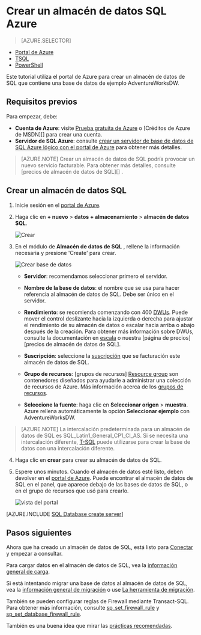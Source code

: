 <properties
   pageTitle="Crear un almacén de datos de SQL en el portal de Azure | Microsoft Azure"
   description="Aprenda a crear un almacén de datos de SQL Azure en el portal de Azure"
   services="sql-data-warehouse"
   documentationCenter="NA"
   authors="barbkess"
   manager="jhubbard"
   editor=""
   tags="azure-sql-data-warehouse"/>

<tags
   ms.service="sql-data-warehouse"
   ms.devlang="NA"
   ms.topic="hero-article"
   ms.tgt_pltfrm="NA"
   ms.workload="data-services"
   ms.date="08/25/2016"
   ms.author="barbkess;lodipalm;sonyama"/>

# <a name="create-an-azure-sql-data-warehouse"></a>Crear un almacén de datos SQL Azure

> [AZURE.SELECTOR]
- [Portal de Azure](sql-data-warehouse-get-started-provision.md)
- [TSQL](sql-data-warehouse-get-started-create-database-tsql.md)
- [PowerShell](sql-data-warehouse-get-started-provision-powershell.md)

Este tutorial utiliza el portal de Azure para crear un almacén de datos de SQL que contiene una base de datos de ejemplo AdventureWorksDW.


## <a name="prerequisites"></a>Requisitos previos

Para empezar, debe:

- **Cuenta de Azure**: visite [Prueba gratuita de Azure][] o [Créditos de Azure de MSDN][] para crear una cuenta.
- **Servidor de SQL Azure**: consulte [crear un servidor de base de datos de SQL Azure lógico con el portal de Azure][] para obtener más detalles.

> [AZURE.NOTE] Crear un almacén de datos de SQL podría provocar un nuevo servicio facturable.  Para obtener más detalles, consulte [precios de almacén de datos de SQL][] .

## <a name="create-a-sql-data-warehouse"></a>Crear un almacén de datos SQL

1. Inicie sesión en el [portal de Azure](https://portal.azure.com).

2. Haga clic en **+ nuevo** > **datos + almacenamiento** > **almacén de datos SQL**.

    ![Crear](./media/sql-data-warehouse-get-started-provision/create-sample.gif)

3. En el módulo de **Almacén de datos de SQL** , rellene la información necesaria y presione 'Create' para crear.

    ![Crear base de datos](./media/sql-data-warehouse-get-started-provision/create-database.png)

    - **Servidor**: recomendamos seleccionar primero el servidor.  

    - **Nombre de la base de datos**: el nombre que se usa para hacer referencia al almacén de datos de SQL.  Debe ser único en el servidor.
    
    - **Rendimiento**: se recomienda comenzando con 400 [DWUs][DWU]. Puede mover el control deslizante hacia la izquierda o derecha para ajustar el rendimiento de su almacén de datos o escalar hacia arriba o abajo después de la creación.  Para obtener más información sobre DWUs, consulte la documentación en [escala](./sql-data-warehouse-manage-compute-overview.md) o nuestra [página de precios][precios de almacén de datos de SQL]. 

    - **Suscripción**: seleccione la [suscripción] que se facturación este almacén de datos de SQL.

    - **Grupo de recursos**: [grupos de recursos] [ Resource group] son contenedores diseñados para ayudarle a administrar una colección de recursos de Azure. Más información acerca de los [grupos de recursos](../azure-resource-manager/resource-group-overview.md).

    - **Seleccione la fuente**: haga clic en **Seleccionar origen** > **muestra**. Azure rellena automáticamente la opción **Seleccionar ejemplo** con AdventureWorksDW.

> [AZURE.NOTE] La intercalación predeterminada para un almacén de datos de SQL es SQL_Latin1_General_CP1_CI_AS. Si se necesita una intercalación diferente, [T-SQL][] puede utilizarse para crear la base de datos con una intercalación diferente.

4. Haga clic en **crear** para crear su almacén de datos de SQL.

5. Espere unos minutos. Cuando el almacén de datos esté listo, deben devolver en el [portal de Azure](https://portal.azure.com). Puede encontrar el almacén de datos de SQL en el panel, que aparece debajo de las bases de datos de SQL, o en el grupo de recursos que usó para crearlo. 

    ![vista del portal](./media/sql-data-warehouse-get-started-provision/database-portal-view.png)

[AZURE.INCLUDE [SQL Database create server](../../includes/sql-database-create-new-server-firewall-portal.md)] 

## <a name="next-steps"></a>Pasos siguientes

Ahora que ha creado un almacén de datos de SQL, está listo para [Conectar](./sql-data-warehouse-connect-overview.md) y empezar a consultar.

Para cargar datos en el almacén de datos de SQL, vea la [información general de carga](./sql-data-warehouse-overview-load.md).

Si está intentando migrar una base de datos al almacén de datos de SQL, vea la [información general de migración](./sql-data-warehouse-overview-migrate.md) o use [La herramienta de migración](./sql-data-warehouse-migrate-migration-utility.md).

También se pueden configurar reglas de Firewall mediante Transact-SQL. Para obtener más información, consulte [sp_set_firewall_rule][] y [sp_set_database_firewall_rule][].

También es una buena idea que mirar las [prácticas recomendadas][].

<!--Article references-->
[Crear un servidor de base de datos de SQL Azure lógico con el portal de Azure]: ../sql-database/sql-database-get-started.md#create-an-azure-sql-database-logical-server
[Create an Azure SQL Database logical server with PowerShell]: ../sql-database/sql-database-get-started-powershell.md#database-setup-create-a-resource-group-server-and-firewall-rule
[resource groups]: ../resource-group-template-deploy-portal.md
[Prácticas recomendadas]: sql-data-warehouse-best-practices.md
[DWU]: sql-data-warehouse-overview-what-is.md#data-warehouse-units
[suscripción]: ../azure-glossary-cloud-terminology.md#subscription
[resource group]: ../azure-glossary-cloud-terminology.md#resource-group
[T-SQL]: ./sql-data-warehouse-get-started-create-database-tsql.md
 
<!--MSDN references-->
[sp_set_firewall_rule]: https://msdn.microsoft.com/library/dn270017.aspx
[sp_set_database_firewall_rule]: https://msdn.microsoft.com/library/dn270010.aspx

<!--Other Web references-->
[Precios de almacén de datos SQL]: https://azure.microsoft.com/pricing/details/sql-data-warehouse/
[Prueba gratuita de Azure]: https://azure.microsoft.com/pricing/free-trial/?WT.mc_id=A261C142F
[MSDN créditos de Azure]: https://azure.microsoft.com/pricing/member-offers/msdn-benefits-details/?WT.mc_id=A261C142F

